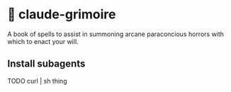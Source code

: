 # 🧙 claude-grimoire

A book of spells to assist in summoning arcane paraconcious
horrors with which to enact your will.

## Install subagents

TODO curl | sh thing
